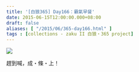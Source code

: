 ```yaml
---
title: '[白狼365] Day166：霸氣早餐'
date: 2015-06-15T12:00:00.000+08:00
draft: false
aliases: [ "/2015/06/365-day166.html" ]
tags : [collections - zaku II 白狼・365 project]
---
```


[![](https://farm9.staticflickr.com/8833/18133256984_a2c738b410_z.jpg)](https://farm9.staticflickr.com/8833/18133256984_a2c738b410_z.jpg)

趕到喊，成・條・上！